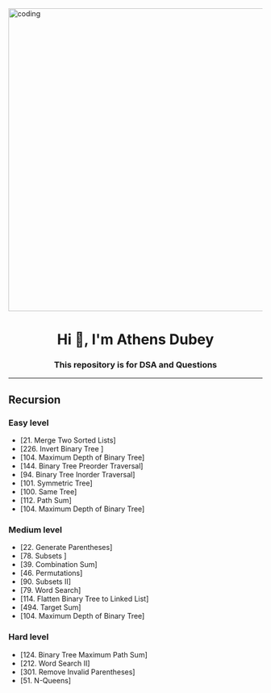 <img align="center" alt="coding" width="600" src="https://media.geeksforgeeks.org/wp-content/uploads/20211118125839/PythonDataStructuresandAlgorithms.png">
<h1 align="center">Hi 👋, I'm Athens Dubey</h1>
<h3 align="center"> This repository is for DSA and Questions</h3>


<hr/>

## Recursion
### Easy level
- [21. Merge Two Sorted Lists]
- [226. Invert Binary Tree ]
- [104. Maximum Depth of Binary Tree]
- [144. Binary Tree Preorder Traversal]
- [94. Binary Tree Inorder Traversal]
- [101. Symmetric Tree]
- [100. Same Tree]
- [112. Path Sum]
- [104. Maximum Depth of Binary Tree]

### Medium level
- [22. Generate Parentheses]
- [78. Subsets ]
- [39. Combination Sum]
- [46. Permutations]
- [90. Subsets II]
- [79. Word Search]
- [114. Flatten Binary Tree to Linked List]
- [494. Target Sum]
- [104. Maximum Depth of Binary Tree]

### Hard level
- [124. Binary Tree Maximum Path Sum]
- [212. Word Search II]
- [301. Remove Invalid Parentheses]
- [51. N-Queens]

